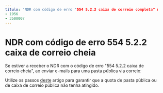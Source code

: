 ```yaml
---
título: "NDR com código de erro "554 5.2.2 caixa de correio completa" ms.author: chrisda author: chrisda manager: dansimp ms.date: 04/21/2020 ms.audience: ITPro ms.topic: article ms.service: o365-administration ROBOTS: NOINDEX, NOFOLLOW localization_priority: Normal ms.custom: 
- 1956
- 3500007
---
```


# <a name="ndr-with-error-code-554-522-mailbox-full"></a>NDR com código de erro 554 5.2.2 caixa de correio cheia

Se estiver a receber o NDR com o código de erro "554 5.2.2 caixa de correio cheia", ao enviar e-mails para uma pasta pública via correio:  

Utilize os passos [deste](https://aka.ms/554522) artigo para garantir que a quota de pasta pública ou de caixa de correio pública não tenha atingido.
